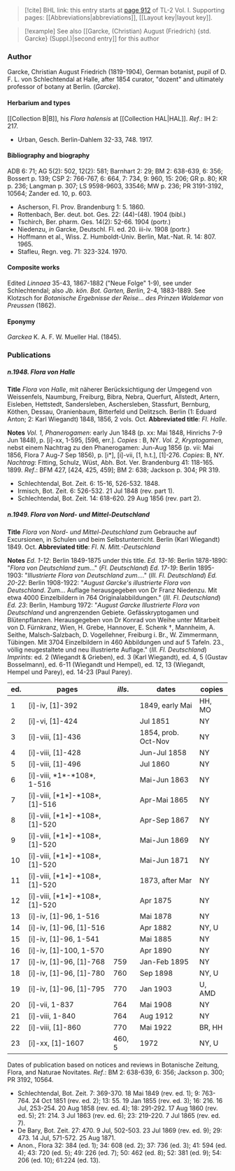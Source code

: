 > [!cite] BHL link: this entry starts at [page 912](https://www.biodiversitylibrary.org/item/103414#page/960/mode/1up) of TL-2 Vol. I.
> Supporting pages: [[Abbreviations|abbreviations]], [[Layout key|layout key]].

> [!example] See also [[Garcke, (Christian) August (Friedrich) {std. Garcke} (Suppl.)|second entry]] for this author

### Author

Garcke, Christian August Friedrich (1819-1904), German botanist, pupil of D. F. L. von Schlechtendal at Halle, after 1854 curator, "dozent" and ultimately professor of botany at Berlin. (*Garcke*).

#### Herbarium and types

[[Collection B|B]], his *Flora halensis* at [[Collection HAL|HAL]].
*Ref*.: IH 2: 217.
- Urban, Gesch. Berlin-Dahlem 32-33, 748. 1917.

#### Bibliography and biography

ADB 6: 71; AG 5(2): 502, 12(2): 581; Barnhart 2: 29; BM 2: 638-639, 6: 356; Bossert p. 139; CSP 2: 766-767, 6: 664, 7: 734, 9: 960, 15: 206; GR p. 80; KR p. 236; Langman p. 307; LS 9598-9603, 33546; MW p. 236; PR 3191-3192, 10564; Zander ed. 10, p. 603.
- Ascherson, Fl. Prov. Brandenburg 1: 5. 1860.
- Rottenbach, Ber. deut. bot. Ges. 22: (44)-(48). 1904 (bibl.)
- Tschirch, Ber. pharm. Ges. 14(2): 52-66. 1904 (portr.)
- Niedenzu, *in* Garcke, Deutschl. Fl. ed. 20. iii-iv. 1908 (portr.)
- Hoffmann et al., Wiss. Z. Humboldt-Univ. Berlin, Mat.-Nat. R. 14: 807. 1965.
- Stafleu, Regn. veg. 71: 323-324. 1970.

#### Composite works

Edited *Linnaea* 35-43, 1867-1882 ("Neue Folge" 1-9), see under Schlechtendal; also *Jb. kön. Bot. Garten, Berlin*, 2-4, 1883-1889. See Klotzsch for *Botanische Ergebnisse der Reise... des Prinzen Waldemar von Preussen* (1862).

#### Eponymy

*Garckea* K. A. F. W. Mueller Hal. (1845).

### Publications

##### n.1948. Flora von Halle

**Title**
*Flora von Halle*, mit näherer Berücksichtigung der Umgegend von Weissenfels, Naumburg, Freiburg, Bibra, Nebra, Querfurt, Allstedt, Artern, Eisleben, Hettstedt, Sandersleben, Aschersleben, Stassfurt, Bernburg, Köthen, Dessau, Oranienbaum, Bitterfeld und Delitzsch. Berlin (1: Eduard Anton; 2: Karl Wiegandt) 1848, 1856, 2 vols. Oct.
**Abbreviated title**: *Fl. Halle*.

**Notes**
*Vol. 1, Phanerogamen*: early Jun 1848 (p. xx: Mai 1848, Hinrichs 7-9 Jun 1848), p. \[i\]-xx, 1-595, \[596, err.\]. *Copies* : B, NY.
*Vol. 2, Kryptogamen*, nebst einem Nachtrag zu den Phanerogamen: Jun-Aug 1856 (p. vii: Mai 1856, Flora 7 Aug-7 Sep 1856), p. \[i\*\], \[i\]-vii, \[1, h.t.\], \[1\]-276. *Copies*: B, NY.
*Nachtrag*: Fitting, Schulz, Wüst, Abh. Bot. Ver. Brandenburg 41: 118-165. 1899.
*Ref*.: BFM 427, \[424, 425, 459\]; BM 2: 638; Jackson p. 304; PR 319.
- Schlechtendal, Bot. Zeit. 6: 15-16, 526-532. 1848.
- Irmisch, Bot. Zeit. 6: 526-532. 21 Jul 1848 (rev. part 1).
- Schlechtendal, Bot. Zeit. 14: 618-620. 29 Aug 1856 (rev. part 2).

##### n.1949. Flora von Nord- und Mittel-Deutschland

**Title**
*Flora von Nord- und Mittel-Deutschland* zum Gebrauche auf Excursionen, in Schulen und beim Selbstunterricht. Berlin (Karl Wiegandt) 1849. Oct.
**Abbreviated title**: *Fl. N. Mitt.-Deutschland*

**Notes**
*Ed. 1-12*: Berlin 1849-1875 under this title.
*Ed. 13-16*: Berlin 1878-1890: "*Flora von Deutschland* zum..." (*Fl. Deutschland*) *Ed. 17-19*: Berlin 1895-1903: "*Illustrierte Flora von Deutschland zum*...." (*Ill. Fl. Deutschland*)
*Ed. 20-22*: Berlin 1908-1922: "*August Garcke's illustrierte Flora von Deutschland*. Zum... Auflage herausgegeben von Dr Franz Niedenzu. Mit etwa 4000 Einzelbildern in 764 Originalabbildungen." (*Ill. Fl. Deutschland*)
*Ed. 23*: Berlin, Hamburg 1972: "*August Garcke Illustrierte Flora von Deutschland* und angrenzenden Gebiete. Gefässkryptogamen und Blütenpflanzen. Herausgegeben von Dr Konrad von Weihe unter Mitarbeit von D. Fürnkranz, Wien, H. Grebe, Hannover, E. Schenk †, Mannheim, A. Seithe, Malsch-Salzbach, D. Vogellehner, Freiburg i. Br., W. Zimmermann, Tübingen. Mit 3704 Einzelbildern in 460 Abbildungen und auf 5 Tafeln. 23., völlig neugestaltete und neu illustrierte Auflage." (*Ill. Fl. Deutschland*)
*Imprints*: ed. 2 (Wiegandt & Grieben), ed. 3 (Karl Wiegandt), ed. 4, 5 (Gustav Bosselmann), ed. 6-11 (Wiegandt und Hempel), ed. 12, 13 (Wiegandt, Hempel und Parey), ed. 14-23 (Paul Parey).

|ed.	|pages	|*ills*.	|dates	|copies|
|---	|---	|---	|---	|---	|
|1	|\[i\]-iv, \[1\]-392	|	|1849, early Mai	|HH, MO|
|2	|\[i\]-vi, \[1\]-424	|	|Jul 1851	|NY|
|3	|\[i\]-viii, \[1\]-436	|	|1854, prob. Oct-Nov	|NY|
|4	|\[i\]-viii, \[1\]-428	|	|Jun-Jul 1858	|NY|
|5	|\[i\]-viii, \[1\]-496	|	|Jul 1860	|NY|
|6	|\[i\]-viii, \*1\*-\*108\*, 1-516	|	|Mai-Jun 1863	|NY|
|7	|\[i\]-viii, \[\*1\*\]-\*108\*, \[1\]-516	|	|Apr-Mai 1865	|NY|
|8	|\[i\]-viii, \[\*1\*\]-\*108\*, \[1\]-520	|	|Apr-Sep 1867	|NY|
|9	|\[i\]-viii, \[\*1\*\]-\*108\*, \[1\]-520	|	|Mai-Jun 1869	|NY|
|10	|\[i\]-viii, \[\*1\*\]-\*108\*, \[1\]-520	|	|Mai-Jun 1871	|NY|
|11	|\[i\]-viii, \[\*1\*\]-\*108\*, \[1\]-520	|	|1873, after Mar	|NY|
|12	|\[i\]-viii, \[\*1\*\]-\*108\*, \[1\]-520	|	|Apr 1875	|NY|
|13	|\[i\]-iv, \[1\]-96, 1-516	|	|Mai 1878	|NY|
|14	|\[i\]-iv, \[1\]-96, \[1\]-516	|	|Apr 1882	|NY, U|
|15	|\[i\]-iv, \[1\]-96, 1-541	|	|Mai 1885	|NY|
|16	|\[i\]-iv, \[1\]-100, 1-570	|	|Apr 1890	|NY|
|17	|\[i\]-iv, \[1\]-96, \[1\]-768	|759	|Jan-Feb 1895	|NY|
|18	|\[i\]-iv, \[1\]-96, \[1\]-780	|760	|Sep 1898	|NY, U|
|19	|\[i\]-iv, \[1\]-96, \[1\]-795	|770	|Jan 1903	|U, AMD|
|20	|\[i\]-vii, 1-837	|764	|Mai 1908	|NY|
|21	|\[i\]-viii, 1-840	|764	|Aug 1912	|NY|
|22	|\[i\]-viii, \[1\]-860	|770	|Mai 1922	|BR, HH|
|23	|\[i\]-xx, \[1\]-1607	|460, 5	|1972	|NY, U|

Dates of publication based on notices and reviews in Botanische Zeitung, Flora, and Naturae Novitates.
*Ref*.: BM 2: 638-639, 6: 356; Jackson p. 300; PR 3192, 10564.
- Schlechtendal, Bot. Zeit. 7: 369-370. 18 Mai 1849 (rev. ed. 1); 9: 763-764. 24 Oct 1851 (rev. ed. 2); 13: 55. 19 Jan 1855 (rev. ed. 3); 16: 216. 16 Jul, 253-254. 20 Aug 1858 (rev. ed. 4); 18: 291-292. 17 Aug 1860 (rev. ed. 5); 21: 214. 3 Jul 1863 (rev. ed. 6); 23: 219-220. 7 Jul 1865 (rev. ed. 7).
- De Bary, Bot. Zeit. 27: 470. 9 Jul, 502-503. 23 Jul 1869 (rev. ed. 9); 29: 473. 14 Jul, 571-572. 25 Aug 1871.
- Anon., Flora 32: 384 (ed. 1); 34: 608 (ed. 2); 37: 736 (ed. 3); 41: 594 (ed. 4); 43: 720 (ed. 5); 49: 226 (ed. 7); 50: 462 (ed. 8); 52: 381 (ed. 9); 54: 206 (ed. 10); 61:224 (ed. 13).

